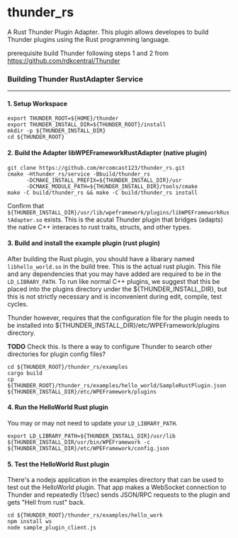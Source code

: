# thunder_rs

A Rust Thunder Plugin Adapter. This plugin allows developes to build Thunder plugins using the Rust programming language. 

prerequisite build Thunder following steps 1 and 2 from https://github.com/rdkcentral/Thunder

### Building Thunder RustAdapter Service
---

#### **1. Setup Workspace**
```
export THUNDER_ROOT=${HOME}/thunder
export THUNDER_INSTALL_DIR=${THUNDER_ROOT}/install
mkdir -p ${THUNDER_INSTALL_DIR}
cd ${THUNDER_ROOT}
```

#### **2. Build the Adapter libWPEFrameworkRustAdapter (native plugin)**

```
git clone https://github.com/mrcomcast123/thunder_rs.git
cmake -Hthunder_rs/service -Bbuild/thunder_rs 
      -DCMAKE_INSTALL_PREFIX=${THUNDER_INSTALL_DIR}/usr
      -DCMAKE_MODULE_PATH=${THUNDER_INSTALL_DIR}/tools/cmake     
make -C build/thunder_rs && make -C build/thunder_rs install
```

Confirm that `${THUNDER_INSTALL_DIR}/usr/lib/wpeframework/plugins/libWPEFrameworkRustAdapter.so` exists. This is the acutal
Thunder plugin that bridges (adapts) the native C++ interaces to rust traits, structs, and other types.

#### **3. Build and install the example plugin (rust plugin)**

After building the Rust plugin, you should have a libarary named `libhello_world.so` in the build tree. This is the actual rust plugin. This file and any dependencies that you may have added are required to be in the `LD_LIBRARY_PATH`. To run like normal C++ plugins, we suggest that this be placed into the plugins directory under the ${THUNDER_INSTALL_DIR}, but this is not strictly necessary and is inconvenient during edit, compile, test cycles.

Thunder however, requires that the configuration file for the plugin needs to be installed into ${THUNDER_INSTALL_DIR}/etc/WPEFramework/plugins directory.

**TODO** Check this. Is there a way to configure Thunder to search other directories for plugin config files?

```
cd ${THUNDER_ROOT}/thunder_rs/examples
cargo build
cp ${THUNDER_ROOT}/thunder_rs/examples/hello_world/SampleRustPlugin.json ${THUNDER_INSTALL_DIR}/etc/WPEFramework/plugins
```

#### **4. Run the HelloWorld Rust plugin**

You may or may not need to update your `LD_LIBRARY_PATH`.

```
export LD_LIBRARY_PATH=${THUNDER_INSTALL_DIR}/usr/lib
${THUNDER_INSTALL_DIR/usr/bin/WPEFramework -c ${THUNDER_INSTALL_DIR}/etc/WPEFramework/config.json
```

#### **5. Test the HelloWorld Rust plugin**

There's a nodejs application in the examples directory that can be used to test out the HelloWorld plugin. That app makes a WebSocket connection to Thunder and repeatedly (1/sec) sends JSON/RPC requests to the plugin and gets "Hell from rust" back. 

```
cd ${THUNDER_ROOT}/thunder_rs/examples/hello_work
npm install ws
node sample_plugin_client.js
```
